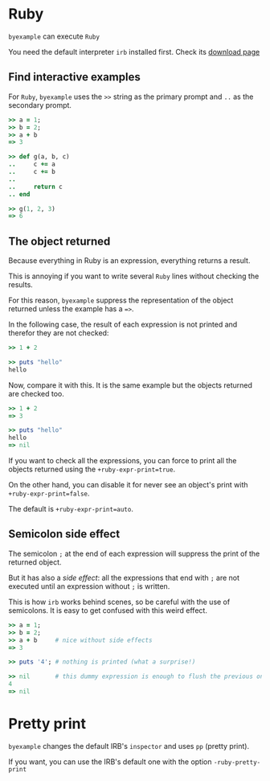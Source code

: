 # Ruby

``byexample`` can execute ``Ruby``

You need the default interpreter ``irb`` installed first.
Check its [download page](https://www.ruby-lang.org/en/downloads/)

## Find interactive examples

For ``Ruby``, ``byexample`` uses the ``>>`` string as the primary prompt
and ``..`` as the secondary prompt.


```ruby
>> a = 1;
>> b = 2;
>> a + b
=> 3

>> def g(a, b, c)
..     c += a
..     c += b
..
..     return c
.. end

>> g(1, 2, 3)
=> 6

```

## The object returned

Because everything in Ruby is an expression, everything returns a result.

This is annoying if you want to write several ``Ruby`` lines without checking
the results.

For this reason, ``byexample`` suppress the representation of the object
returned unless the example has a ``=>``.

In the following case, the result of each expression is not printed and
therefor they are not checked:

```ruby
>> 1 + 2

>> puts "hello"
hello

```

Now, compare it with this. It is the same example but the objects returned
are checked too.

```ruby
>> 1 + 2
=> 3

>> puts "hello"
hello
=> nil

```

If you want to check all the expressions, you can force to print all the
objects returned using the ``+ruby-expr-print=true``.

On the other hand, you can disable it for never see an object's print
with ``+ruby-expr-print=false``.

The default is ``+ruby-expr-print=auto``.

## Semicolon side effect

The semicolon ``;`` at the end of each expression will suppress the print of
the returned object.

But it has also a *side effect*: all the expressions that end with ``;`` are not
executed until an expression without ``;`` is written.

This is how ``irb`` works behind scenes, so be careful with the use of
semicolons. It is easy to get confused with this weird effect.

```ruby
>> a = 1;
>> b = 2;
>> a + b     # nice without side effects
=> 3

>> puts '4'; # nothing is printed (what a surprise!)

>> nil       # this dummy expression is enough to flush the previous one
4
=> nil

```

# Pretty print

``byexample`` changes the default IRB's ``inspector`` and uses ``pp``
(pretty print).

If you want, you can use the IRB's default one with
the option ``-ruby-pretty-print``


